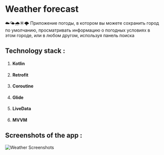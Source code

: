 # Weather forecast
☁️🌤🌧☀️🌩 Приложение погоды, в котором вы можете сохранить город по умолчанию, просматривать информацию о погодных условиях в этом городе, или в любом другом, используя панель поиска
## Technology stack :
1. #### Kotlin
1. #### Retrofit
1. #### Coroutine
1. #### Glide
1. #### LiveData
1. #### MVVM
## Screenshots of the app :
![Weather Screenshots](https://user-images.githubusercontent.com/91402935/159991225-fd91b998-bc01-4384-9399-2935e02d981c.jpg)
